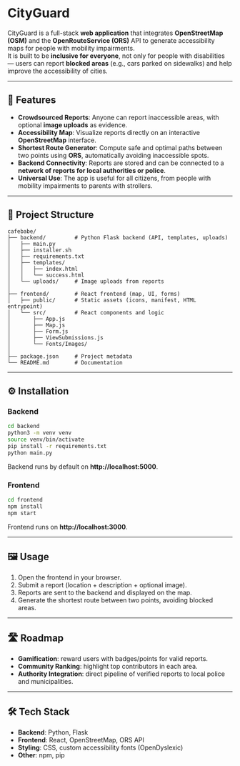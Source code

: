 # CityGuard

CityGuard is a full-stack **web application** that integrates **OpenStreetMap (OSM)** and the **OpenRouteService (ORS)** API to generate accessibility maps for people with mobility impairments.  
It is built to be **inclusive for everyone**, not only for people with disabilities — users can report **blocked areas** (e.g., cars parked on sidewalks) and help improve the accessibility of cities.

---

## 🚀 Features
- **Crowdsourced Reports**: Anyone can report inaccessible areas, with optional **image uploads** as evidence.
- **Accessibility Map**: Visualize reports directly on an interactive **OpenStreetMap** interface.
- **Shortest Route Generator**: Compute safe and optimal paths between two points using **ORS**, automatically avoiding inaccessible spots.
- **Backend Connectivity**: Reports are stored and can be connected to a **network of reports for local authorities or police**.
- **Universal Use**: The app is useful for all citizens, from people with mobility impairments to parents with strollers.

---

## 📂 Project Structure
```
cafebabe/
├── backend/         # Python Flask backend (API, templates, uploads)
│   ├── main.py
│   ├── installer.sh
│   ├── requirements.txt
│   ├── templates/
│   │   ├── index.html
│   │   └── success.html
│   └── uploads/     # Image uploads from reports
│
├── frontend/        # React frontend (map, UI, forms)
│   ├── public/      # Static assets (icons, manifest, HTML entrypoint)
│   └── src/         # React components and logic
│       ├── App.js
│       ├── Map.js
│       ├── Form.js
│       ├── ViewSubmissions.js
│       └── Fonts/Images/
│
├── package.json     # Project metadata
└── README.md        # Documentation
```

---

## ⚙️ Installation

### Backend
```bash
cd backend
python3 -m venv venv
source venv/bin/activate
pip install -r requirements.txt
python main.py
```
Backend runs by default on **http://localhost:5000**.

### Frontend
```bash
cd frontend
npm install
npm start
```
Frontend runs on **http://localhost:3000**.

---

## 🖼️ Usage
1. Open the frontend in your browser.
2. Submit a report (location + description + optional image).
3. Reports are sent to the backend and displayed on the map.
4. Generate the shortest route between two points, avoiding blocked areas.

---

## 🛣️ Roadmap
- **Gamification**: reward users with badges/points for valid reports.
- **Community Ranking**: highlight top contributors in each area.
- **Authority Integration**: direct pipeline of verified reports to local police and municipalities.

---

## 🛠️ Tech Stack
- **Backend**: Python, Flask
- **Frontend**: React, OpenStreetMap, ORS API
- **Styling**: CSS, custom accessibility fonts (OpenDyslexic)
- **Other**: npm, pip

